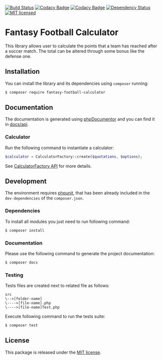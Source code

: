 [![Build Status](https://api.travis-ci.org/astronati/php-fantasy-football-calculator.svg?branch=master)](https://travis-ci.org/astronati/calculator)
[![Codacy Badge](https://api.codacy.com/project/badge/Coverage/43c132465684468cab8c1f9df367952d)](https://www.codacy.com/app/astronati/php-fantasy-football-calculator?utm_source=github.com&amp;utm_medium=referral&amp;utm_content=astronati/php-fantasy-football-calculator&amp;utm_campaign=Badge_Coverage)
[![Codacy Badge](https://api.codacy.com/project/badge/Grade/43c132465684468cab8c1f9df367952d)](https://www.codacy.com/app/astronati/php-fantasy-football-calculator?utm_source=github.com&amp;utm_medium=referral&amp;utm_content=astronati/php-fantasy-football-calculator&amp;utm_campaign=Badge_Grade)
[![Dependency Status](https://www.versioneye.com/user/projects/58442e61b1c38c0a5d2b7e21/badge.svg?style=flat-square)](https://www.versioneye.com/user/projects/58442e61b1c38c0a5d2b7e21)
[![MIT licensed](https://img.shields.io/badge/license-MIT-blue.svg)](./LICENSE.md)

# Fantasy Football Calculator
This library allows user to calculate the points that a team has reached after a soccer match. The total can be altered
through some bonus like the defense one.

## Installation
You can install the library and its dependencies using `composer` running:
```sh
$ composer require fantasy-football-calculator
```

## Documentation
The documentation is generated using [phpDocumentor](http://www.phpdoc.org/) and you can find it in
[docs/api](http://astronati.github.io/php-fantasy-football-calculator/docs/api).

### Calculator
Run the following command to instantiate a calculator:
```php
$calculator = CalculatorFactory::create($quotations, $options);
```
See [CalculatorFactory API](http://astronati.github.io/php-fantasy-football-calculator/docs/api/classes/FFC.CalculatorFactory.html)
for more details.

## Development
The environment requires [phpunit](https://phpunit.de/), that has been already included in the `dev-dependencies` of the
`composer.json`.

### Dependencies
To install all modules you just need to run following command:

```sh
$ composer install
```

### Documentation
Please use the following command to generate the project documentation:
```sh
$ composer docs
```

### Testing
Tests files are created next to related file as follows:
```
src
\-->[folder-name]
\---->[file-name].php
\---->[file-name]Test.php
```

Execute following command to run the tests suite:
```sh
$ composer test
```

## License
This package is released under the [MIT license](LICENSE.md).
